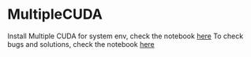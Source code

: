 # MultipleCUDA
Install Multiple CUDA for system env, check the notebook [here](https://github.com/siyanhu/MultipleCUDA/blob/main/Notebook.md)
To check bugs and solutions, check the notebook [here](https://github.com/siyanhu/MultipleCUDA/blob/main/debug.md)
